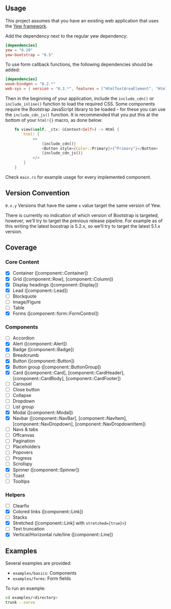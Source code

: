## Usage

This project assumes that you have an existing web application that uses the [Yew framework](https://yew.rs/).

Add the dependency next to the regular yew dependency:

```toml
[dependencies]
yew = "0.20"
yew-bootstrap = "0.5"
```

To use form callback functions, the following dependencies should be added:

```toml
[dependencies]
wasm-bindgen = "0.2.*"
web-sys = { version = "0.3.*", features = ["HtmlTextAreaElement", "HtmlSelectElement"] }
```

Then in the beginning of your application, include the `include_cdn()` or `include_inline()` function to load the required CSS. Some components require the Bootstrap JavaScript
library to be loaded - for these you can use the `include_cdn_js()` function. It is recommended that you put this at the bottom of your `html!{}` macro, as done below:

```Rust
    fn view(&self, _ctx: &Context<Self>) -> Html {
        html! {
            <>
                {include_cdn()}
                <Button style={Color::Primary}>{"Primary"}</Button>
                {include_cdn_js()}
            </>
        }
    }
```

Check `main.rs` for example usage for every implemented component.

## Version Convention
`0.x.y` 
Versions that have the same `x` value target the same version of Yew.

There is currently no indication of which version of Bootstrap is targeted, however, we’ll try to target the previous release pipeline. For example as of this writing the latest boostrap is 5.2.x, so we’ll try to target the latest 5.1.x version.

## Coverage

### Core Content

- [X] Container ([component::Container])
- [X] Grid ([component::Row], [component::Column])
- [x] Display headings ([component::Display])
- [x] Lead ([component::Lead])
- [ ] Blockquote
- [ ] Image/Figure
- [ ] Table
- [x] Forms ([component::form::FormControl])

### Components

- [ ] Accordion
- [x] Alert ([component::Alert])
- [x] Badge ([component::Badge])
- [ ] Breadcrumb
- [x] Button ([component::Button])
- [x] Button group ([component::ButtonGroup])
- [x] Card ([component::Card], [component::CardHeader], [component::CardBody], [component::CardFooter])
- [ ] Carousel
- [ ] Close button
- [ ] Collapse
- [ ] Dropdown
- [ ] List group
- [x] Modal ([component::Modal])
- [x] Navbar ([component::NavBar], [component::NavItem], [component::NavDropdown], [component::NavDropdownItem])
- [ ] Navs & tabs
- [ ] Offcanvas
- [ ] Pagination
- [ ] Placeholders
- [ ] Popovers
- [ ] Progress
- [ ] Scrollspy
- [x] Spinner ([component::Spinner])
- [ ] Toast
- [ ] Tooltips

### Helpers

- [ ] Clearfix
- [x] Colored links ([component::Link])
- [ ] Stacks
- [x] Stretched ([component::Link] with `stretched={true}>`)
- [ ] Text truncation
- [X] Vertical/Horizontal rule/line ([component::Line])

## Examples

Several examples are provided:

- `examples/basics`: Components
- `examples/forms`: Form fields

To run an example:

```bash
cd examples/<directory>
trunk --serve
```
